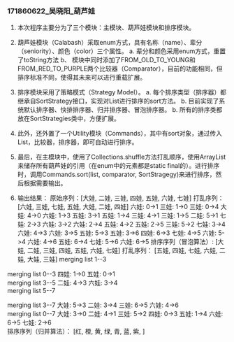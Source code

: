 ### 171860622_吴晓阳_葫芦娃
1. 本次程序主要分为了三个模块：主模块、葫芦娃模块和排序模块。

2. 葫芦娃模块（Calabash）采取enum方式，具有名称（name）、辈分（seniority）、颜色（color）三个属性。
  a.  辈分和颜色采用enum方式，重置了toString方法
  b、 模块中同时添加了FROM_OLD_TO_YOUNG和FROM_RED_TO_PURPLE两个比较器（Comparator），目前的功能相同，但排序标准不同，使得其未来可以进行重载扩展。

3. 排序模块采用了策略模式（Strategy Model）。
  a.  每个排序类型（排序器）都继承自SortStrategy接口，实现对List进行排序的sort方法。
  b.  目前实现了系统默认排序器、快排排序器、归并排序器、冒泡排序器。
  b.  所有的排序类都放在SortStrategies类中，方便扩展。

4. 此外，还外置了一个Utility模块（Commands），其中有sort对象，通过传入List，比较器，排序器，即可自动进行排序。

5. 最后，在主模块中，使用了Collections.shuffle方法打乱顺序，使用ArrayList来储存所有葫芦娃的引用（在enum中的元素都是static final的）。进行排序时，调用Commands.sort(list, comparator, SortStragegy)来进行排序，然后根据需要输出。

6. 输出结果：
原始序列：[大娃, 二娃, 三娃, 四娃, 五娃, 六娃, 七娃]
打乱序列：[六娃, 三娃, 七娃, 五娃, 大娃, 二娃, 四娃]
六娃: 0->1   三娃: 1->0
三娃: 0->4   大娃: 4->0
六娃: 1->3   五娃: 3->1
五娃: 1->4   三娃: 4->1
三娃: 1->5   二娃: 5->1
七娃: 2->3   六娃: 3->2
六娃: 2->4   五娃: 4->2
五娃: 2->5   三娃: 5->2
七娃: 3->4   六娃: 4->3
六娃: 3->5   五娃: 5->3
五娃: 3->6   四娃: 6->3
七娃: 4->5   六娃: 5->4
六娃: 4->6   五娃: 6->4
七娃: 5->6   六娃: 6->5
排序序列（冒泡算法）: [大娃, 二娃, 三娃, 四娃, 五娃, 六娃, 七娃]
打乱序列： [五娃, 四娃, 七娃, 六娃, 二娃, 大娃, 三娃]
merging list 1--3

merging list 0--3
四娃: 1->0    五娃: 0->1    
merging list 3--5
二娃: 4->3    六娃: 3->4    
merging list 5--7

merging list 3--7
大娃: 5->3    二娃: 3->4    三娃: 6->5    六娃: 4->6    
merging list 0--7
大娃: 3->0    二娃: 4->1    三娃: 5->2    四娃: 0->3    五娃: 1->4    六娃: 6->5    七娃: 2->6    
排序序列（归并算法）： [红, 橙, 黄, 绿, 青, 蓝, 紫, ]
